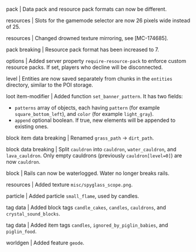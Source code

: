 pack | Data pack and resource pack formats can now be different. 

resources | Slots for the gamemode selector are now 26 pixels wide instead of 25.

resources | Changed drowned texture mirroring, see [MC-174685].

pack breaking | Resource pack format has been increased to 7.

options | Added server property `require-resource-pack` to enforce custom resource packs. If set, players who decline will be disconnected.

level | Entities are now saved separately from chunks in the `entities` directory, similar to the POI storage.

loot item-modifier | Added function `set_banner_pattern`. It has two fields:
* `patterns` array of objects, each having `pattern` (for example `square_bottom_left`), and `color` (for example `light_gray`).
* `append` optional boolean. If true, new elements will be appended to existing ones.

block item data breaking | Renamed `grass_path` -> `dirt_path`.

block data breaking | Split `cauldron` into `cauldron`, `water_cauldron`, and `lava_cauldron`. Only empty cauldrons (previously `cauldron[level=0]`) are now `cauldron`.

block | Rails can now be waterlogged. Water no longer breaks rails.

resources | Added texture `misc/spyglass_scope.png`.

particle | Added particle `small_flame`, used by candles.

tag data | Added block tags `candle_cakes`, `candles`, `cauldrons`, and `crystal_sound_blocks`.

tag data | Added item tags `candles`, `ignored_by_piglin_babies`, and `piglin_food`.

worldgen | Added feature `geode`.

